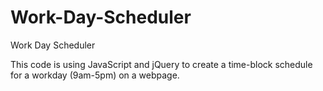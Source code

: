 # Work-Day-Scheduler
Work Day Scheduler


This code is using JavaScript and jQuery to create a time-block schedule for a workday (9am-5pm) on a webpage.
